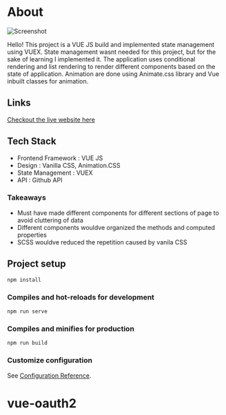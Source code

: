 # About

![Screenshot](project-ss.png)

Hello! This project is a VUE JS build and implemented state management using VUEX. State management wasnt needed
for this project, but for the sake of learning I implemented it.
The application uses conditional rendering and list rendering to render different components based on the state
of application. Animation are done using Animate.css library and Vue inbuilt classes for animation.

## Links

[Checkout the live website here](https://github-timeline-tracker.netlify.app/ "Website preview")

## Tech Stack

- Frontend Framework : VUE JS
- Design : Vanilla CSS, Animation.CSS
- State Management : VUEX
- API : Github API

### Takeaways

- Must have made different components for different sections of page to avoid cluttering of data
- Different components wouldve organized the methods and computed properties
- SCSS wouldve reduced the repetition caused by vanila CSS

## Project setup
```
npm install
```

### Compiles and hot-reloads for development
```
npm run serve
```

### Compiles and minifies for production
```
npm run build
```

### Customize configuration
See [Configuration Reference](https://cli.vuejs.org/config/).
# vue-oauth2
